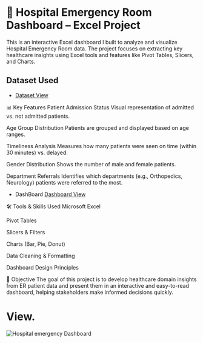# 🏥 Hospital Emergency Room Dashboard – Excel Project

This is an interactive Excel dashboard I built to analyze and visualize Hospital Emergency Room data. The project focuses on extracting key healthcare insights using Excel tools and features like Pivot Tables, Slicers, and Charts.
## Dataset Used
- <a href ="https://github.com/vivekanand200108/excel-project/blob/main/Hospital%20Dashboard.xlsx">Dataset View</a>

📊 Key Features
Patient Admission Status
Visual representation of admitted vs. not admitted patients.

Age Group Distribution
Patients are grouped and displayed based on age ranges.

Timeliness Analysis
Measures how many patients were seen on time (within 30 minutes) vs. delayed.

Gender Distribution
Shows the number of male and female patients.

Department Referrals
Identifies which departments (e.g., Orthopedics, Neurology) patients were referred to the most.

- DashBoard <a href="https://github.com/vivekanand200108/excel-project/blob/main/Hospital%20emergency%20Dashboard.png">Dashboard View</a>

🛠 Tools & Skills Used
Microsoft Excel

Pivot Tables

Slicers & Filters

Charts (Bar, Pie, Donut)

Data Cleaning & Formatting

Dashboard Design Principles

📌 Objective
The goal of this project is to develop healthcare domain insights from ER patient data and present them in an interactive and easy-to-read dashboard, helping stakeholders make informed decisions quickly.
# View.
![Hospital emergency Dashboard](https://github.com/user-attachments/assets/15bd5ae2-206e-44f2-aca7-c224b5aa304f)
